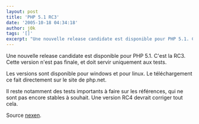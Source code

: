 ```yaml
---
layout: post
title: 'PHP 5.1 RC3'
date: '2005-10-18 04:34:18'
author: j0k
tags: '[]'
excerpt: "Une nouvelle release candidate est disponible pour PHP 5.1. C'est la RC3.   Cette version n'est pas finale, et doit servir uniquement aux tests.  \n  \nLes versions sont disponible pour windows et pour linux.   Le téléchargement ce fait directement sur le site de php.net.  \n  \nIl reste notamment des tests importants à faire sur les      …"
---
```


Une nouvelle release candidate est disponible pour PHP 5.1. C'est la RC3.   Cette version n'est pas finale, et doit servir uniquement aux tests.

Les versions sont disponible pour windows et pour linux.   Le téléchargement ce fait directement sur le site de php.net.

Il reste notamment des tests importants à faire sur les références, qui ne sont pas encore stables à souhait. Une version RC4 devrait corriger tout cela.

Source [nexen](http://www.nexen.net/news/gen.php/2004/03/06/4678,0,0,0,0.php).
